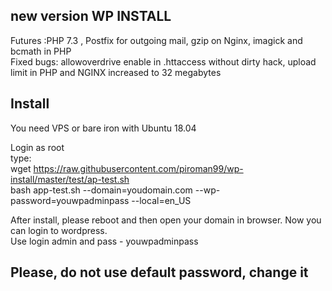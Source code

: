 new version WP INSTALL
---
Futures :PHP 7.3 , Postfix for outgoing mail, gzip on Nginx, imagick and bcmath in PHP <br>
Fixed bugs: allowoverdrive enable in .httaccess without dirty hack, upload limit in PHP and NGINX increased to 32 megabytes <br>  

Install
--
You need VPS or bare iron with Ubuntu 18.04 <br>

Login as root
<br>
type:
<br>
wget https://raw.githubusercontent.com/piroman99/wp-install/master/test/ap-test.sh
<br>
bash app-test.sh --domain=youdomain.com --wp-password=youwpadminpass --local=en_US
<br>

After install, please reboot and then open your domain in browser. Now you can login to wordpress.
<br>
Use login admin and pass - youwpadminpass

Please, do not use default password, change it
--
